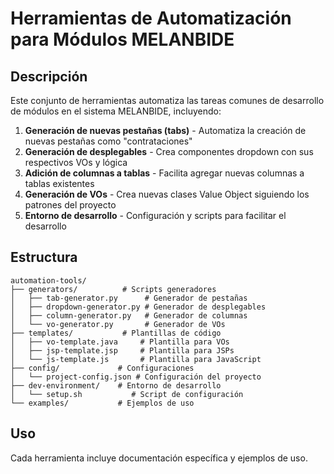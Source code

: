# Herramientas de Automatización para Módulos MELANBIDE

## Descripción
Este conjunto de herramientas automatiza las tareas comunes de desarrollo de módulos en el sistema MELANBIDE, incluyendo:

1. **Generación de nuevas pestañas (tabs)** - Automatiza la creación de nuevas pestañas como "contrataciones"
2. **Generación de desplegables** - Crea componentes dropdown con sus respectivos VOs y lógica
3. **Adición de columnas a tablas** - Facilita agregar nuevas columnas a tablas existentes
4. **Generación de VOs** - Crea nuevas clases Value Object siguiendo los patrones del proyecto
5. **Entorno de desarrollo** - Configuración y scripts para facilitar el desarrollo

## Estructura
```
automation-tools/
├── generators/          # Scripts generadores
│   ├── tab-generator.py      # Generador de pestañas
│   ├── dropdown-generator.py # Generador de desplegables  
│   ├── column-generator.py   # Generador de columnas
│   └── vo-generator.py       # Generador de VOs
├── templates/           # Plantillas de código
│   ├── vo-template.java     # Plantilla para VOs
│   ├── jsp-template.jsp     # Plantilla para JSPs
│   └── js-template.js       # Plantilla para JavaScript
├── config/             # Configuraciones
│   └── project-config.json # Configuración del proyecto
├── dev-environment/    # Entorno de desarrollo
│   └── setup.sh           # Script de configuración
└── examples/           # Ejemplos de uso
```

## Uso
Cada herramienta incluye documentación específica y ejemplos de uso.